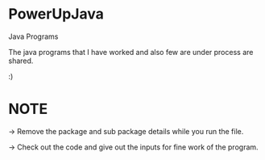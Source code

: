 # PowerUpJava
Java Programs

The java programs that I have worked and also few are under process are shared.

:)

# NOTE
-> Remove the package and sub package details while you run the file.

-> Check out the code and give out the inputs for fine work of the program.
